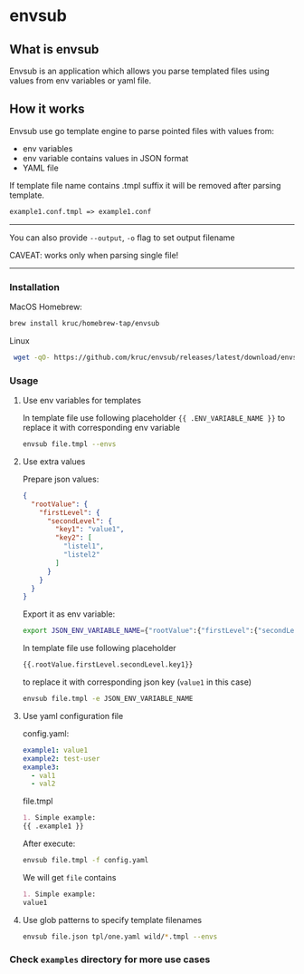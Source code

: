 # envsub

## What is envsub

Envsub is an application which allows you parse templated files using values from env variables or yaml file.

## How it works

Envsub use go template engine to parse pointed files with values from:

- env variables
- env variable contains values in JSON format
- YAML file

If template file name contains .tmpl suffix it will be removed after parsing template.

```markdown
example1.conf.tmpl => example1.conf
```

---
You can also provide `--output`, `-o` flag to set output filename

CAVEAT: works only when parsing single file!

---

### Installation

MacOS Homebrew:

```bash
brew install kruc/homebrew-tap/envsub
```

Linux

```bash
 wget -qO- https://github.com/kruc/envsub/releases/latest/download/envsub_linux.tar.gz | tar -xvz -C /usr/local/bin && chmod +x /usr/local/bin/envsub
```

### Usage

1. Use env variables for templates

      In template file use following placeholder `{{ .ENV_VARIABLE_NAME }}`
      to replace it with corresponding env variable

      ```bash
      envsub file.tmpl --envs
      ```

2. Use extra values

      Prepare json values:

      ```json
      {
        "rootValue": {
          "firstLevel": {
            "secondLevel": {
              "key1": "value1",
              "key2": [
                "listel1",
                "listel2"
              ]
            }
          }
        }
      }
      ```

      Export it as env variable:

      ```bash
      export JSON_ENV_VARIABLE_NAME={"rootValue":{"firstLevel":{"secondLevel":{"key1":"value1","key2":["listel1","listel2"]}}}}
      ```

      In template file use following placeholder

      ```markdown
      {{.rootValue.firstLevel.secondLevel.key1}}
      ```

      to replace it with corresponding json key (`value1` in this case)

      ```bash
      envsub file.tmpl -e JSON_ENV_VARIABLE_NAME
      ```

3. Use yaml configuration file

    config.yaml:

    ```yaml
    example1: value1
    example2: test-user
    example3:
      - val1
      - val2
    ```

    file.tmpl

    ```markdown
    1. Simple example:
    {{ .example1 }}
    ```

    After execute:

    ```bash
    envsub file.tmpl -f config.yaml
    ```

    We will get `file` contains

    ```markdown
    1. Simple example:
    value1
    ```

4. Use glob patterns to specify template filenames

      ```bash
      envsub file.json tpl/one.yaml wild/*.tmpl --envs
      ```

### Check `examples` directory for more use cases
